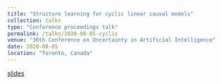 ```yaml
---
title: "Structure learning for cyclic linear causal models"
collection: talks
type: "Conference proceedings talk"
permalink: /talks/2020-08-05-cyclic
venue: "36th Conference on Uncertainty in Artificial Intelligence"
date: 2020-08-05
location: "Toronto, Canada"
---
```


[slides](http://exampleurl.com)

